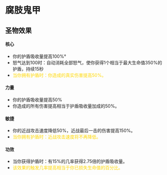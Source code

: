 # 腐肢鬼甲

## 圣物效果

#### **核心**

- 你的护盾吸收量提高100%°
- 怒气达到100时：自动消耗全部怒气，使你获得1个相当于最大生命值350%的护盾，持续15秒
- <font color="#ffd700">当你拥有护盾时：你造成的真实伤害提高50%。</font>

#### **力量**

- 你的护盾吸收量提高50%
- 你造成的所有伤害提高相当于护盾吸收量加成的50%。

#### **敏捷**

- 你的近战攻击速度降低50%，近战最后一击的伤害提高150%。
- <font color="#ffd700">当你拥有护盾时：近战攻击速度将不再降低。</font>

#### **功效**

- 当你获得护盾时：有15%的几率获得2.75倍的护盾吸收量。
- <font color="#ffd700">该效果的触发几率提高相当于你已损失生命值的百分比。</font>